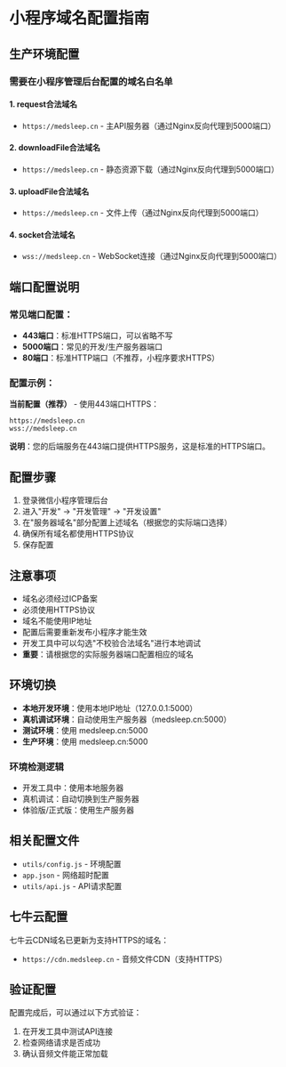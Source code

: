 # 小程序域名配置指南

## 生产环境配置

### 需要在小程序管理后台配置的域名白名单

#### 1. request合法域名
- `https://medsleep.cn` - 主API服务器（通过Nginx反向代理到5000端口）

#### 2. downloadFile合法域名
- `https://medsleep.cn` - 静态资源下载（通过Nginx反向代理到5000端口）

#### 3. uploadFile合法域名
- `https://medsleep.cn` - 文件上传（通过Nginx反向代理到5000端口）

#### 4. socket合法域名
- `wss://medsleep.cn` - WebSocket连接（通过Nginx反向代理到5000端口）

## 端口配置说明

### 常见端口配置：
- **443端口**：标准HTTPS端口，可以省略不写
- **5000端口**：常见的开发/生产服务器端口
- **80端口**：标准HTTP端口（不推荐，小程序要求HTTPS）

### 配置示例：
**当前配置（推荐）** - 使用443端口HTTPS：
```
https://medsleep.cn
wss://medsleep.cn
```

**说明**：您的后端服务在443端口提供HTTPS服务，这是标准的HTTPS端口。

## 配置步骤

1. 登录微信小程序管理后台
2. 进入"开发" -> "开发管理" -> "开发设置"
3. 在"服务器域名"部分配置上述域名（根据您的实际端口选择）
4. 确保所有域名都使用HTTPS协议
5. 保存配置

## 注意事项

- 域名必须经过ICP备案
- 必须使用HTTPS协议
- 域名不能使用IP地址
- 配置后需要重新发布小程序才能生效
- 开发工具中可以勾选"不校验合法域名"进行本地调试
- **重要**：请根据您的实际服务器端口配置相应的域名

## 环境切换

- **本地开发环境**：使用本地IP地址（127.0.0.1:5000）
- **真机调试环境**：自动使用生产服务器（medsleep.cn:5000）
- **测试环境**：使用 medsleep.cn:5000
- **生产环境**：使用 medsleep.cn:5000

### 环境检测逻辑
- 开发工具中：使用本地服务器
- 真机调试：自动切换到生产服务器
- 体验版/正式版：使用生产服务器

## 相关配置文件

- `utils/config.js` - 环境配置
- `app.json` - 网络超时配置
- `utils/api.js` - API请求配置

## 七牛云配置

七牛云CDN域名已更新为支持HTTPS的域名：
- `https://cdn.medsleep.cn` - 音频文件CDN（支持HTTPS）

## 验证配置

配置完成后，可以通过以下方式验证：
1. 在开发工具中测试API连接
2. 检查网络请求是否成功
3. 确认音频文件能正常加载
